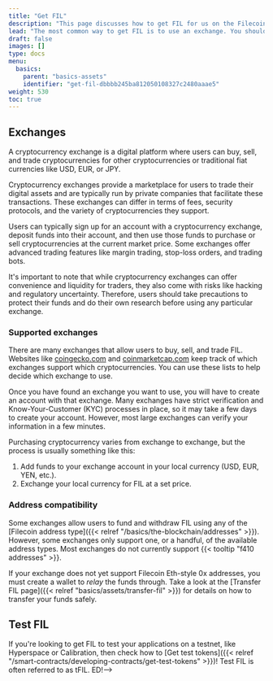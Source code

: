 ```yaml
---
title: "Get FIL"
description: "This page discusses how to get FIL for us on the Filecoin network."
lead: "The most common way to get FIL is to use an exchange. You should be aware of some specific steps when trying to transfer FIL from an exchange to your wallet."
draft: false
images: []
type: docs
menu:
  basics:
    parent: "basics-assets"
    identifier: "get-fil-dbbbb245ba812050108327c2480aaae5"
weight: 530
toc: true
---
```


## Exchanges

A cryptocurrency exchange is a digital platform where users can buy, sell, and trade cryptocurrencies for other cryptocurrencies or traditional fiat currencies like USD, EUR, or JPY.

Cryptocurrency exchanges provide a marketplace for users to trade their digital assets and are typically run by private companies that facilitate these transactions. These exchanges can differ in terms of fees, security protocols, and the variety of cryptocurrencies they support.

Users can typically sign up for an account with a cryptocurrency exchange, deposit funds into their account, and then use those funds to purchase or sell cryptocurrencies at the current market price. Some exchanges offer advanced trading features like margin trading, stop-loss orders, and trading bots.

It's important to note that while cryptocurrency exchanges can offer convenience and liquidity for traders, they also come with risks like hacking and regulatory uncertainty. Therefore, users should take precautions to protect their funds and do their own research before using any particular exchange.

### Supported exchanges

There are many exchanges that allow users to buy, sell, and trade FIL. Websites like [coingecko.com](https://www.coingecko.com/) and [coinmarketcap.com](https://coinmarketcap.com/currencies/filecoin/markets/) keep track of which exchanges support which cryptocurrencies. You can use these lists to help decide which exchange to use.

Once you have found an exchange you want to use, you will have to create an account with that exchange. Many exchanges have strict verification and Know-Your-Customer (KYC) processes in place, so it may take a few days to create your account. However, most large exchanges can verify your information in a few minutes.

Purchasing cryptocurrency varies from exchange to exchange, but the process is usually something like this:

1. Add funds to your exchange account in your local currency (USD, EUR, YEN, etc.).
1. Exchange your local currency for FIL at a set price.

### Address compatibility

Some exchanges allow users to fund and withdraw FIL using any of the [Filecoin address type]({{< relref "/basics/the-blockchain/addresses" >}}). However, some exchanges only support one, or a handful, of the available address types. Most exchanges do not currently support {{< tooltip "f410 addresses" >}}.

If your exchange does not yet support Filecoin Eth-style 0x addresses, you must create a wallet to _relay_ the funds through. Take a look at the [Transfer FIL page]({{< relref "basics/assets/transfer-fil" >}}) for details on how to transfer your funds safely.

## Test FIL

If you're looking to get FIL to test your applications on a testnet, like Hyperspace or Calibration, then check how to [Get test tokens]({{< relref "/smart-contracts/developing-contracts/get-test-tokens" >}})! Test FIL is often referred to as tFIL.
ED!-->